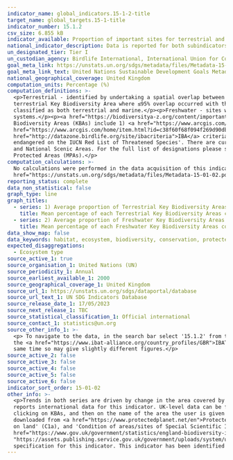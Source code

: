 ```yaml
---
indicator_name: global_indicators.15-1-2-title
target_name: global_targets.15-1-title
indicator_number: 15.1.2
csv_size: 6.855 kB
indicator_available: Proportion of important sites for terrestrial and freshwater biodiversity that are covered by protected areas, by ecosystem type
national_indicator_description: Data is reported for both subindicators (1) Average proportion of Terrestrial Key Biodiversity Areas (KBAs) covered by protected areas (%); (2) Average proportion of Freshwater Key Biodiversity Areas (KBAs) covered by protected areas (%)
un_designated_tier: Tier I
un_custodian_agency: Birdlife International, International Union for Conservation of Nature (ICUN), UN Environment World Conservation Monitoring Centre (UNEP-WCMC), UN Environment (UNEP)
goal_meta_link: https://unstats.un.org/sdgs/metadata/files/Metadata-15-01-02.pdf
goal_meta_link_text: United Nations Sustainable Development Goals Metadata (PDF 455 KB)
national_geographical_coverage: United Kingdom
computation_units: Percentage (%)
computation_definitions: >-
  <p>Terrestrial - identified by undertaking a spatial overlap between Key Biodiversity Area polygons and an ocean raster layer, Key Biodiversity Areas were classified as a
  terrestrial Key Biodiversity Area where ≤95% overlap occurred with the ocean layer. Thus, some sites were
  classified as both terrestrial and marine.</p><p>Freshwater - sites were classified as freshwater Key Biodiversity Areas if the resident species for which they were identified were documented in the <a href= "https://www.iucnredlist.org/">IUCN Red List</a> as dependent on ‘Inland Water’
  systems.</p><p><a href="https://biodiversitya-z.org/content/important-plant-areas-ipa">Key Biodiversity Area</a> - sites contributing significantly to the global persistence of biodiversity as described by <a href = "https://portals.iucn.org/library/node/46259">IUCN (2016)</a>. Key
  Biodiversity Areas (KBAs) include 1) <a href="https://www.arcgis.com/home/item.html?id=c38f60f68f094f269d90db26b1381837">Important Bird and Biodiversity Areas (IBAs)</a>, and 2) Alliance for Zero Extinction sites.</p><p><a
  href="https://www.arcgis.com/home/item.html?id=c38f60f68f094f269d90db26b1381837">Important Bird and Biodiversity Area (IBA)</a> - (IBAs) are sites of importance for threatened species, restricted range species, biome-restricted species or congregatory species. < a
  href="http://datazone.birdlife.org/site/ibacriteria">IBA</a> criteria have been defined at global, regional and EU scale.</p><p>Alliance for Zero Extinction sites - Sites that contain '95% or more of the remaining population of one or more species listed as endangered or critically
  endangered on the IUCN Red List of Threatened Species'. There are currently no such sites in the UK.</p><p>Protected area - Protected areas include Nature Reserves, National Parks, Areas of Outstanding Natural Beauty (AONB), Sites of Special Scientific Interest (SSSI), Heritage Coast,
  and National Scenic Areas. For the full list of designations please see <a href="https://www.protectedplanet.net/country/GBR">Protected Planet</a>. Protected areas are taken from the World Database of Protected Areas (WDPA). Note that the data presented here do not include any Marine
  Protected Areas (MPAs).</p>
computation_calculations: >-
  No calculations were performed in the data acquisition of this indicator as appropriate data was readily available in the final format specified by this indicator. For detail on calculations made prior to acquisition see the <a
  href="https://unstats.un.org/sdgs/metadata/files/Metadata-15-01-02.pdf">global metadata</a>.
reporting_status: complete
data_non_statistical: false
graph_type: line
graph_titles:
  - series: 1) Average proportion of Terrestrial Key Biodiversity Areas (KBAs) covered by protected areas (%)
    title: Mean percentage of each Terrestrial Key Biodiversity Areas covered by protected areas (%)
  - series: 2) Average proportion of Freshwater Key Biodiversity Areas (KBAs) covered by protected areas (%)
    title: Mean percentage of each Freshwater Key Biodiversity Areas covered by protected areas (%)
data_show_map: false
data_keywords: habitat, ecosystem, biodiversity, conservation, protected areas, terrestrial, freshwater
expected_disaggregations:
  - Ecosystem type
source_active_1: true
source_organisation_1: United Nations (UN)
source_periodicity_1: Annual
source_earliest_available_1: 2000
source_geographical_coverage_1: United Kingdom
source_url_1: https://unstats.un.org/sdgs/dataportal/database
source_url_text_1: UN SDG Indicators Database
source_release_date_1: 17/05/2023
source_next_release_1: TBC
source_statistical_classification_1: Official international
source_contact_1: statistics@un.org
source_other_info_1: >-
  <p> To navigate to the data, in the search bar select '15.1.2' from the Data Series, and 'United Kingdom of Great Britain and Northern Ireland' from Countries, then select 'Show results'.</p><p>Data for this indicator can also be found in 
  the <a href="https://www.ibat-alliance.org/country_profiles/GBR">IBAT (Integrated Biodiversity Assessment Tool) UK Country Profile</a> under the Key Biodiversity Areas tab.</p><p>Please note that data on the different websites may not be updated at the 
  same time so may give slightly different figures.</p>
source_active_2: false
source_active_3: false
source_active_4: false
source_active_5: false
source_active_6: false
indicator_sort_order: 15-01-02
other_info: >-
  <p>Trends in both series are driven by change in the area covered by Protected Areas. There is no change in the area coverd by Key Biodiversity Areas over the time period presented<p><a href="https://www.ibat-alliance.org/?locale=en">The Integrated Biodiversity Assessment Tool (IBAT)</a>
  reports international data for this indicator. UK-level data can be found in the Country Profiles, with further information included on Protected Area designation types, and IUCN management categories. IBAT gives the option to view individual KBAs and Protected Areas on a map - by
  clicking on KBAs, and then on the name of the area the user is given more information on why it is classed as a KBA, and the species present. By clicking on Protected Areas, the user is given more information on the terrestrial and marine protected areas which can be visualised and
  downloaded from <a href="https://www.protectedplanet.net/en">Protected Planet</a>.</p><p>The UK Biodiversity Indicators have related indicators for the UK - <a href="https://jncc.gov.uk/our-work/ukbi-c1-protected-areas/">C1 'Protected Areas'</a> includes 'Total extent of protected areas
  on land' (C1a), and 'Condition of areas/sites of Special Scientific Interest' (C1c).  The Outcome Indicator Framework for the 25 Year Environment Plan includes interim indicator D2 'Extent and condition of protected sites – land, water and sea', taken from the  <a
  href="https://www.gov.uk/government/statistics/england-biodiversity-indicators">England biodiversity indicators</a>. More information on D2 is presented in the <a href =
  "https://assets.publishing.service.gov.uk/government/uploads/system/uploads/attachment_data/file/992970/Outcome_Indicator_Framework_for_the_25_Year_Environment_Plan_2021_Update.pdf">Outcome Indicator Framework for the 25 Year Environment Plan - 2021 Update</a>.</p><p> Data follows the UN
  specification for this indicator. This indicator has been identified in collaboration with topic experts.
---
```

